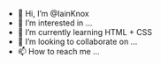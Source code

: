 - 👋 Hi, I’m @IainKnox
- 👀 I’m interested in ...
- 🌱 I’m currently learning HTML + CSS
- 💞️ I’m looking to collaborate on ...
- 📫 How to reach me ...

<!---
IainKnox/IainKnox is a ✨ special ✨ repository because its `README.md` (this file) appears on your GitHub profile.
You can click the Preview link to take a look at your changes.
--->
